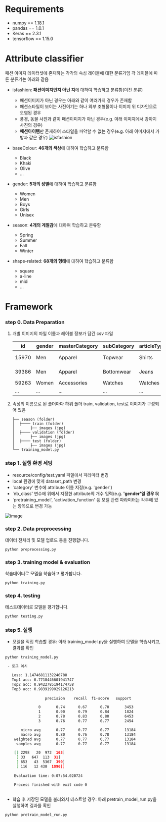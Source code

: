 # Requirements
- numpy == 1.18.1
- pandas == 1.0.1
- Keras == 2.3.1
- tensorflow == 1.15.0

# Attribute classifier
패션 이미지 데이터셋에 존재하는 각각의 속성 레이블에 대한 분류기임
각 레이블에 따른 분류기는 아래와 같음

- isfashion: **패션이미지인지 아닌 지**에 대하여 학습하고 분류함(이진 분류)
  - 패션이미지가 아닌 경우는 아래와 같이 여러가지 경우가 존재함
  - 패션스타일이 보이는 사진이기는 하나 외부 조형물이나 이미지 위 디자인으로 오염된 경우
  - 풍경, 동물 사진과 같이 패션이미지가 아닌 경우(e.g. 아래 이미지에서 강아지 사진의 경우)
  - **패션아이템**만 존재하여 스타일을 파악할 수 없는 경우(e.g. 아래 이미지에서 가방과 같은 경우)
 ![isfashion](https://user-images.githubusercontent.com/58968614/83541928-3dfc0e00-a535-11ea-9979-6ece8c3cc22a.png)


- baseColour: **46개의 색상**에 대하여 학습하고 분류함
  - Black
  - Khaki
  - Olive
  - ... 

- gender: **5개의 성별**에 대하여 학습하고 분류함
  - Women
  - Men
  - Boys
  - Girls
  - Unisex
  
- season: **4개의 계절감**에 대하여 학습하고 분류함
  - Spring
  - Summer
  - Fall
  - Winter

- shape-related: **68개의 형태**에 대하여 학습하고 분류함
  - square
  - a-line
  - midi
  - ...


# Framework

  ### step 0. Data Preparation
 1. 개별 이미지의 파일 이름과 레이블 정보가 담긴 csv 파일
 
     |id|gender|masterCategory|subCategory|articleType|baseColour|season|year|usage|productDisplayName
     |------|---|---|---|---|---|---|---|---|---|
     |15970|Men|Apparel|Topwear|Shirts|Navy Blue|Fall|2011|Casual|Turtle Check Men Navy Blue Shirt
     |39386|Men|Apparel|Bottomwear|Jeans|Blue|Summer|2012	|Casual|Peter England Men Party Blue Jeans
     |59263|Women|Accessories|Watches|Watches|Silver|Winter|2016|Casual|Titan|WomenSilver Watch
     |...|...|...|...|...|...|...|...|...|...|
 
 2. 속성의 이름으로 된 폴더마다 하위 폴더 train, validation, test로 이미지가 구성되어 있음
       ```
      ├── season (folder)
      │  ├──── train (folder)
      │       ├── images (jpg)
      │  ├──── validation (folder)
      │       ├── images (jpg)
      │  ├──── test (folder)
      │       ├── images (jpg)
      └── training_model.py
      ```
  
  ### step 1. 실행 환경 세팅
  - resource/config/test.yaml 파일에서 파라미터 변경
  - local 환경에 맞게 dataset_path 변경
  - 'category' 변수에 attribute 이름 지정(e.g. 'gender')
  - 'nb_class' 변수에 위에서 지정한 attribute의 개수 입력(e.g. **'gender'일 경우 5**)
  - 'pretraining_model', 'activation_function' 등 모델 관련 파라미터는 각주에 있는 항목으로 변경 가능
  
   ![image](https://user-images.githubusercontent.com/58968614/83546433-9f26e000-a53b-11ea-808d-89d8d43d0c60.png)

 
  ### step 2. Data preprocessing
  데이터 전처리 및 모델 업로드 등을 진행합니다. 
  ```bash
  python preprocessing.py
  ```

  ### step 3. training model & evaluation
 학습데이터로 모델을 학습하고 평가합니다. 
 ```bash
 python training.py
  ```
  
  ### step 4. testing 
  테스트데이터로 모델을 평가합니다. 
  ```bash
  python testing.py
  ```
  
  ### step 5. 실행
  - 모델을 직접 학습할 경우: 아래 training_model.py을 실행하여 모델을 학습시키고, 결과를 확인
  ```bash
  python training_model.py
  
   - 로그 예시
  
     Loss: 1.14746811132240788
     Top1 acc: 0.7718446601941747
     Top2 acc: 0.9422785194174758
     Top3 acc: 0.9839199029126213
     
                    precision    recall  f1-score   support

                 0       0.74      0.67      0.70       3453
                 1       0.90      0.79      0.84       1824
                 2       0.78      0.83      0.80       6453
                 3       0.76      0.77      0.77       2454

         micro avg       0.77      0.77      0.77       13184
         macro avg       0.80      0.76      0.78       13184
      weighted avg       0.77      0.77      0.77       13184
       samples avg       0.77      0.77      0.77       13184

      [[ 2298   20  972  163]
       [ 33   647  113  31]
       [ 653   43  5367  390]
       [ 116   12 430  1896]]
       
      Evaluation time: 0:07:54.020724

      Process finished with exit code 0
      
  ```
  
  - 학습 후 저장된 모델을 불러와서 테스트할 경우: 아래 pretrain_model_run.py을 실행하여 결과를 확인
   ```bash
  python pretrain_model_run.py
  ```
 
  
  
